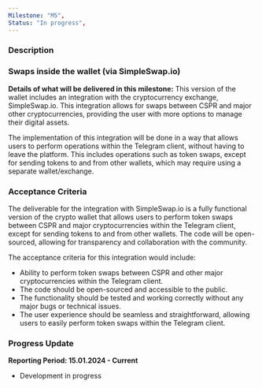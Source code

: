 ```yaml
---
Milestone: "M5",
Status: "In progress",
---
```

<!--lang:en--> 
### Description
### Swaps inside the wallet (via SimpleSwap.io)

**Details of what will be delivered in this milestone:**
This version of the wallet includes an integration with the cryptocurrency exchange, SimpleSwap.io. This integration allows for swaps between CSPR and major other cryptocurrencies, providing the user with more options to manage their digital assets.

The implementation of this integration will be done in a way that allows users to perform operations within the Telegram client, without having to leave the platform. This includes operations such as token swaps, except for sending tokens to and from other wallets, which may require using a separate wallet/exchange.


### Acceptance Criteria

The deliverable for the integration with SimpleSwap.io is a fully functional version of the crypto wallet that allows users to perform token swaps between CSPR and major cryptocurrencies within the Telegram client, except for sending tokens to and from other wallets. The code will be open-sourced, allowing for transparency and collaboration with the community.

The acceptance criteria for this integration would include:

- Ability to perform token swaps between CSPR and other major cryptocurrencies within the Telegram client.
- The code should be open-sourced and accessible to the public.
- The functionality should be tested and working correctly without any major bugs or technical issues.
- The user experience should be seamless and straightforward, allowing users to easily perform token swaps within the Telegram client.



### Progress Update

**Reporting Period: 15.01.2024 - Current**
- Development in progress



